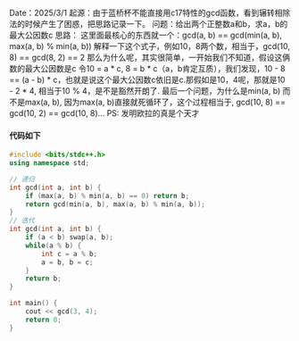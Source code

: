 
###
Date：2025/3/1
起源：由于蓝桥杯不能直接用c17特性的gcd函数，看到辗转相除法的时候产生了困惑，把思路记录一下。
问题：给出两个正整数a和b，求a，b的最大公因数c
思路：
这里面最核心的东西就一个：gcd(a, b) == gcd(min(a, b), max(a, b) % min(a, b))
解释一下这个式子，例如10，8两个数，相当于，gcd(10, 8) == gcd(8, 2) == 2
那么为什么呢，其实很简单，一开始我们不知道，假设这俩数的最大公因数是c
令10 = a * c, 8 = b * c（a，b肯定互质），我们发现，10 - 8 == (a - b) * c，也就是说这个最大公因数c依旧是c.那假如是10，4呢，那就是10 - 2 * 4, 相当于10 % 4，是不是豁然开朗了.
最后一个问题，为什么是min(a, b) 而不是max(a, b), 因为max(a, b)直接就死循环了，这个过程相当于, gcd(10, 8) == gcd(10, 2) == gcd(10, 8)...
PS: 发明欧拉的真是个天才

#### 代码如下
```C++
#include <bits/stdc++.h>
using namespace std;

// 递归
int gcd(int a, int b) { 
    if (max(a, b) % min(a, b) == 0) return b;
    return gcd(min(a, b), max(a, b) % min(a, b));
}
// 迭代
int gcd(int a, int b) {
    if (a < b) swap(a, b);
    while(a % b) {
        int c = a % b;
        a = b, b = c;
    }
    return b;
}

int main() {
    cout << gcd(3, 4);
    return 0;
}
```